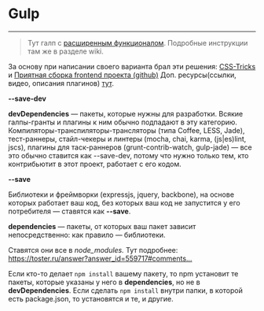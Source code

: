 # Gulp

---

> Тут галп с [расширенным функционалом](https://github.com/MOgorodnik/mo-gulp). Подробные инструкции там же в разделе wiki.

За основу при написании своего варианта брал эти решения: [CSS-Tricks](https://github.com/zellwk/gulp-starter-csstricks) и [Приятная сборка frontend проекта \(github\)](https://habrahabr.ru/post/250569/) Доп. ресурсы\(ссылки, видео, описания плагинов\) [тут](https://github.com/4gekkman/DevKnowBase/blob/master/18.%20gulp/gulp).

**--save-dev**

**devDependencies** — пакеты, которые нужны для разработки. Всякие галпы-гранты и плагины к ним обычно подпадают в эту категорию.
Компиляторы-транспиляторы-трансляторы \(типа Coffee, LESS, Jade\), тест-раннеры, стайл-чекеры и линтеры \(mocha, chai, karma, \(js\|es\)lint, jscs\), плагины для таск-раннеров \(grunt-contrib-watch, gulp-jade\) — все это обычно ставится как --save-dev, потому что нужно только тем, кто контрибьютит в этот проект, работает с его кодом.

**--save**

Библиотеки и фреймворки \(expressjs, jquery, backbone\), на основе которых работает ваш код, без которых ваш код не запустится у его потребителя — ставятся как **--save**.

**dependencies** — пакеты, от которых ваш пакет зависит непосредственно: как правило — библиотеки.

Ставятся они все в _node\_modules._
Тут подробнее: [https:\/\/toster.ru\/answer?answer\_id=559717\#comments...](https://toster.ru/answer?answer_id=559717#comments_list_559717)

Если кто-то делает `npm install` вашему пакету, то npm установит те пакеты, которые указаны у него в **dependencies**, но не в **devDependencies**.
Если сделать `npm install` внутри папки, в которой есть package.json, то установятся и те, и другие.

